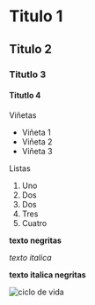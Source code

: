 # Titulo 1
## Titulo 2
### Titutlo 3
#### Titutlo 4

Viñetas
* Viñeta 1
* Viñeta 2
* Viñeta 3

Listas
 1. Uno
 2. Dos
 3. Dos
 4. Tres
 5. Cuatro

**texto negritas**

_texto italica_

**texto italica negritas**


![ciclo de vida](https://edenms.wordpress.com/wp-content/uploads/2015/05/life.png?w=570)



